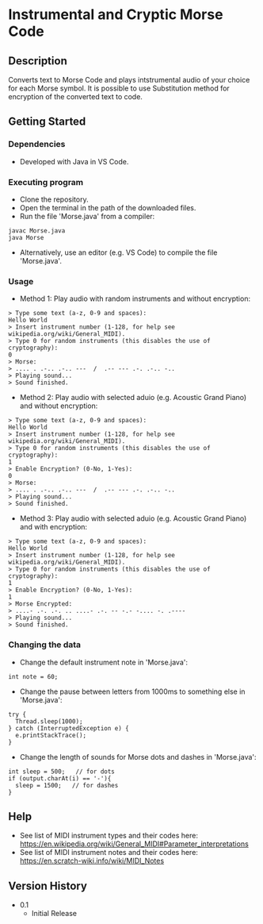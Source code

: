 # Instrumental and Cryptic Morse Code

## Description

Converts text to Morse Code and plays intstrumental audio of your choice for each Morse symbol. It is possible to use Substitution method for encryption of the converted text to code.

## Getting Started

### Dependencies

* Developed with Java in VS Code.

### Executing program

* Clone the repository.
* Open the terminal in the path of the downloaded files.
* Run the file 'Morse.java' from a compiler:
```
javac Morse.java
java Morse
```
* Alternatively, use an editor (e.g. VS Code) to compile the file 'Morse.java'.

### Usage

* Method 1: Play audio with random instruments and without encryption:
```
> Type some text (a-z, 0-9 and spaces):
Hello World
> Insert instrument number (1-128, for help see wikipedia.org/wiki/General_MIDI).
> Type 0 for random instruments (this disables the use of cryptography): 
0
> Morse:
> .... . .-.. .-.. ---  /  .-- --- .-. .-.. -.. 
> Playing sound...
> Sound finished.
```
* Method 2: Play audio with selected aduio (e.g. Acoustic Grand Piano) and without encryption:
```
> Type some text (a-z, 0-9 and spaces):
Hello World
> Insert instrument number (1-128, for help see wikipedia.org/wiki/General_MIDI).
> Type 0 for random instruments (this disables the use of cryptography): 
1
> Enable Encryption? (0-No, 1-Yes): 
0
> Morse:
> .... . .-.. .-.. ---  /  .-- --- .-. .-.. -.. 
> Playing sound...
> Sound finished.
```
* Method 3: Play audio with selected aduio (e.g. Acoustic Grand Piano) and with encryption:
```
> Type some text (a-z, 0-9 and spaces):
Hello World
> Insert instrument number (1-128, for help see wikipedia.org/wiki/General_MIDI).
> Type 0 for random instruments (this disables the use of cryptography): 
1
> Enable Encryption? (0-No, 1-Yes): 
1
> Morse Encrypted:
> ....- .-. .-. .. ....- .-. -- -.- -.... -. .----
> Playing sound...
> Sound finished.
```

### Changing the data
* Change the default instrument note in 'Morse.java':
```
int note = 60;
```
* Change the pause between letters from 1000ms to something else in 'Morse.java':
```			
try {
  Thread.sleep(1000);
} catch (InterruptedException e) {
  e.printStackTrace();
}
```
* Change the length of sounds for Morse dots and dashes in 'Morse.java':
```
int sleep = 500;   // for dots
if (output.charAt(i) == '-'){
  sleep = 1500;   // for dashes
}
```

## Help
* See list of MIDI instrument types and their codes here: https://en.wikipedia.org/wiki/General_MIDI#Parameter_interpretations
* See list of MIDI instrument notes and their codes here: https://en.scratch-wiki.info/wiki/MIDI_Notes

## Version History
* 0.1
    * Initial Release
